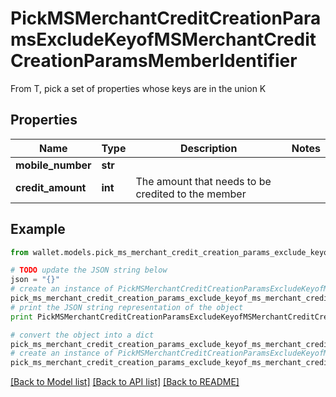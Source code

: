 # PickMSMerchantCreditCreationParamsExcludeKeyofMSMerchantCreditCreationParamsMemberIdentifier

From T, pick a set of properties whose keys are in the union K

## Properties

Name | Type | Description | Notes
------------ | ------------- | ------------- | -------------
**mobile_number** | **str** |  | 
**credit_amount** | **int** | The amount that needs to be credited to the member | 

## Example

```python
from wallet.models.pick_ms_merchant_credit_creation_params_exclude_keyof_ms_merchant_credit_creation_params_member_identifier import PickMSMerchantCreditCreationParamsExcludeKeyofMSMerchantCreditCreationParamsMemberIdentifier

# TODO update the JSON string below
json = "{}"
# create an instance of PickMSMerchantCreditCreationParamsExcludeKeyofMSMerchantCreditCreationParamsMemberIdentifier from a JSON string
pick_ms_merchant_credit_creation_params_exclude_keyof_ms_merchant_credit_creation_params_member_identifier_instance = PickMSMerchantCreditCreationParamsExcludeKeyofMSMerchantCreditCreationParamsMemberIdentifier.from_json(json)
# print the JSON string representation of the object
print PickMSMerchantCreditCreationParamsExcludeKeyofMSMerchantCreditCreationParamsMemberIdentifier.to_json()

# convert the object into a dict
pick_ms_merchant_credit_creation_params_exclude_keyof_ms_merchant_credit_creation_params_member_identifier_dict = pick_ms_merchant_credit_creation_params_exclude_keyof_ms_merchant_credit_creation_params_member_identifier_instance.to_dict()
# create an instance of PickMSMerchantCreditCreationParamsExcludeKeyofMSMerchantCreditCreationParamsMemberIdentifier from a dict
pick_ms_merchant_credit_creation_params_exclude_keyof_ms_merchant_credit_creation_params_member_identifier_form_dict = pick_ms_merchant_credit_creation_params_exclude_keyof_ms_merchant_credit_creation_params_member_identifier.from_dict(pick_ms_merchant_credit_creation_params_exclude_keyof_ms_merchant_credit_creation_params_member_identifier_dict)
```
[[Back to Model list]](../README.md#documentation-for-models) [[Back to API list]](../README.md#documentation-for-api-endpoints) [[Back to README]](../README.md)


